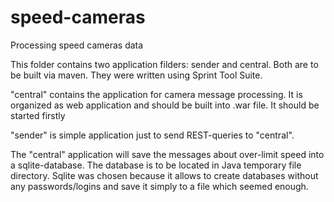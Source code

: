 # speed-cameras
Processing speed cameras data

This folder contains two application filders: sender and central. Both are to be built via maven. They were written using Sprint Tool Suite.

"central" contains the application for camera message processing. It is organized as web application and should be built into .war file. It should be started firstly

"sender" is simple application just to send REST-queries to "central".

The "central" application will save the messages about over-limit speed into a sqlite-database.
The database is to be located in Java temporary file directory. 
Sqlite was chosen because it allows to create databases without any passwords/logins and save it simply to a file which seemed enough.
